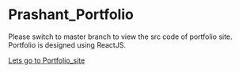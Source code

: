 # Prashant_Portfolio

Please switch to master branch to view the src code of portfolio site.
Portfolio is designed using ReactJS.

[Lets go to Portfolio_site](https://prashantdivate.github.io/Prashant_Portfolio/)
